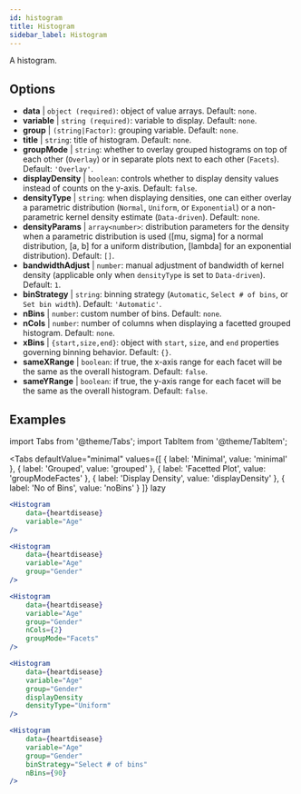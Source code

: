 ```yaml
---
id: histogram
title: Histogram
sidebar_label: Histogram
---
```


A histogram.

## Options

* __data__ | `object (required)`: object of value arrays. Default: `none`.
* __variable__ | `string (required)`: variable to display. Default: `none`.
* __group__ | `(string|Factor)`: grouping variable. Default: `none`.
* __title__ | `string`: title of histogram. Default: `none`.
* __groupMode__ | `string`: whether to overlay grouped histograms on top of each other (`Overlay`) or in separate plots next to each other (`Facets`). Default: `'Overlay'`.
* __displayDensity__ | `boolean`: controls whether to display density values instead of counts on the y-axis. Default: `false`.
* __densityType__ | `string`: when displaying densities, one can either overlay a parametric distribution (`Normal`, `Uniform`, or `Exponential`) or a non-parametric kernel density estimate (`Data-driven`). Default: `none`.
* __densityParams__ | `array<number>`: distribution parameters for the density when a parametric distribution is used ([mu, sigma] for a normal distribution, [a, b] for a uniform distribution, [lambda] for an exponential distribution). Default: `[]`.
* __bandwidthAdjust__ | `number`: manual adjustment of bandwidth of kernel density (applicable only when `densityType` is set to `Data-driven`). Default: `1`.
* __binStrategy__ | `string`: binning strategy (`Automatic`, `Select # of bins`, or `Set bin width`). Default: `'Automatic'`.
* __nBins__ | `number`: custom number of bins. Default: `none`.
* __nCols__ | `number`: number of columns when displaying a facetted grouped histogram. Default: `none`.
* __xBins__ | `{start,size,end}`: object with `start`, `size`, and `end` properties governing binning behavior. Default: `{}`.
* __sameXRange__ | `boolean`: if true, the x-axis range for each facet will be the same as the overall histogram. Default: `false`.
* __sameYRange__ | `boolean`: if true, the y-axis range for each facet will be the same as the overall histogram. Default: `false`.


## Examples

import Tabs from '@theme/Tabs';
import TabItem from '@theme/TabItem';

<Tabs
    defaultValue="minimal"
    values={[
        { label: 'Minimal', value: 'minimal' },
        { label: 'Grouped', value: 'grouped' },
        { label: 'Facetted Plot', value: 'groupModeFactes' },
        { label: 'Display Density', value: 'displayDensity' },
        { label: 'No of Bins', value: 'noBins' }
    ]}
    lazy
>

<TabItem value="minimal">

```jsx live
<Histogram 
    data={heartdisease} 
    variable="Age"
/>
```

</TabItem>

<TabItem value="grouped">

```jsx live
<Histogram 
    data={heartdisease} 
    variable="Age"
    group="Gender"
/>
```

</TabItem>

<TabItem value="groupModeFactes">

```jsx live
<Histogram 
    data={heartdisease} 
    variable="Age"
    group="Gender"
    nCols={2}
    groupMode="Facets"
/>
```

</TabItem>

<TabItem value="displayDensity">

```jsx live
<Histogram 
    data={heartdisease} 
    variable="Age"
    group="Gender"
    displayDensity 
    densityType="Uniform"
/>
```

</TabItem>

<TabItem value="noBins">

```jsx live
<Histogram 
    data={heartdisease} 
    variable="Age"
    group="Gender"
    binStrategy="Select # of bins"
    nBins={90}
/>
```

</TabItem>

</Tabs>

